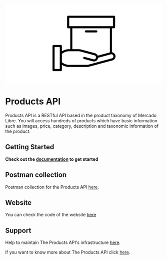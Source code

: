 ![Proucts API](products-icon.png)

# Products API

Products API is a RESTful API based in the product taxonomy of Mercado Libre. You will access hundreds of products which have basic information such as images, price, category, description and taxonomic information of the product.

## Getting Started
**Check out the [documentation](https://sandesgutierrez.github.io/products-api-site) to get started**

## Postman collection
Postman collection for the Products API [here](https://github.com/sandersgutierrez/products-api/rick-and-morty-postman).

## Website
You can check the code of the website [here](https://github.com/sandersgutierrez/products-api-site)

## Support
Help to maintain The Products API's infrastructure [here](https://sandersgutierrez.github.io/products-api-site/help-us).

If you want to know more about The Products API click [here](https://sandersgutierrez.github.io/products-api-site/about).

